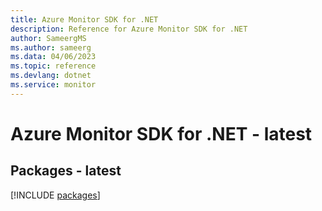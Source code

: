 ```yaml
---
title: Azure Monitor SDK for .NET
description: Reference for Azure Monitor SDK for .NET
author: SameergMS
ms.author: sameerg
ms.data: 04/06/2023
ms.topic: reference
ms.devlang: dotnet
ms.service: monitor
---
```

# Azure Monitor SDK for .NET - latest
## Packages - latest
[!INCLUDE [packages](monitor-index.md)]